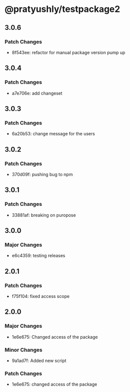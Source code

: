 # @pratyushly/testpackage2

## 3.0.6

### Patch Changes

- 8f543ee: refactor for manual package version pump up

## 3.0.4

### Patch Changes

- a7e706e: add changeset

## 3.0.3

### Patch Changes

- 6a20b53: change message for the users

## 3.0.2

### Patch Changes

- 370d09f: pushing bug to npm

## 3.0.1

### Patch Changes

- 33881af: breaking on puropose

## 3.0.0

### Major Changes

- e6c4359: testing releases

## 2.0.1

### Patch Changes

- f75f104: fixed access scope

## 2.0.0

### Major Changes

- 1e6e675: Changed access of the package

### Minor Changes

- 9a1ad7f: Added new script

### Patch Changes

- 1e6e675: changed access of the package
